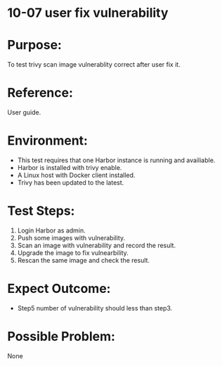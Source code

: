 10-07  user fix vulnerability
=======
# Purpose:
To test trivy scan image vulnerablity correct after user fix it.  

# Reference:
User guide.  

# Environment:
* This test requires that one Harbor instance is running and availiable.  
* Harbor is installed with trivy enable.  
* A Linux host with Docker client installed.  
* Trivy has been updated to the latest.  

# Test Steps:
1. Login Harbor as admin.  
2. Push some images with vulnerability.  
3. Scan an image with vulnerability and record the result.  
4. Upgrade the image to fix vulnearbility.  
5. Rescan the same image and check the result.  

# Expect Outcome:
* Step5 number of vulnerability should less than step3.  

# Possible Problem:
None
